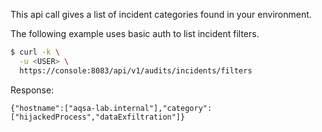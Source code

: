 This api call gives a list of incident categories found in your environment.

The following example uses basic auth to list incident filters.

```bash
$ curl -k \
  -u <USER> \
  https://console:8083/api/v1/audits/incidents/filters
```

Response:

```
{"hostname":["aqsa-lab.internal"],"category":["hijackedProcess","dataExfiltration"]}
```
